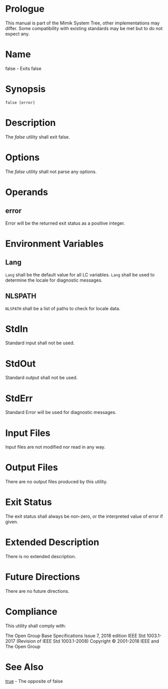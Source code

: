 # Prologue

This manual is part of the Mimik System Tree, other implementations may differ. Some compatibility with existing standards may be met but to do not expect any.


# Name

false - Exits false


# Synopsis

`false [error]`


# Description

The *false* utility shall exit false.


# Options

The *false* utility shall not parse any options.


# Operands

## error

Error will be the returned exit status as a positive integer.


# Environment Variables

## Lang

`Lang` shall be the default value for all LC variables. `Lang` shall be used to determine the locale for diagnostic messages.

## NLSPATH

`NLSPATH` shall be a list of paths to check for locale data.


# StdIn

Standard input shall not be used.


# StdOut

Standard output shall not be used.


# StdErr

Standard Error will be used for diagnostic messages.


# Input Files

Input files are not modified nor read in any way.


# Output Files

There are no output files produced by this utility.


# Exit Status

The exit status shall always be non-zero, or the interpreted value of error if given.


# Extended Description

There is no extended description.


# Future Directions

There are no future directions.


# Compliance

This utility shall comply with:

The Open Group Base Specifications Issue 7, 2018 edition
IEEE Std 1003.1-2017 (Revision of IEEE Std 1003.1-2008)
Copyright © 2001-2018 IEEE and The Open Group


# See Also

[true](true.1) - The opposite of false
